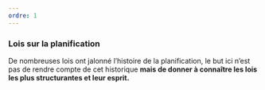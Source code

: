 ```yaml
---
ordre: 1
---
```


### Lois sur la planification
De nombreuses lois ont jalonné l’histoire de la planification, le but ici n’est pas de rendre compte de cet historique **mais de donner à connaître les lois les plus structurantes et leur esprit.**
